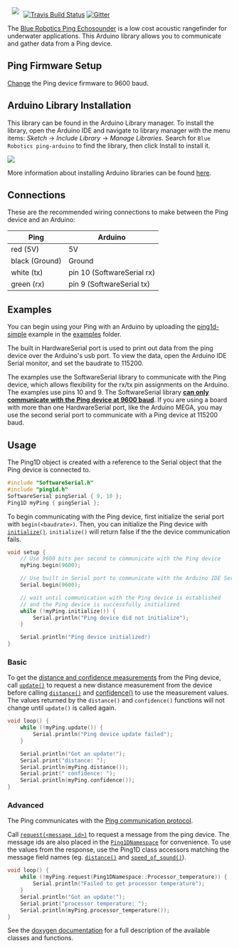 <a href="https://bluerobotics.com">
 <img src="https://avatars2.githubusercontent.com/u/7120633?v=3&s=100" align="left" hspace="10" vspace="6">
</a>

[![Travis Build Status](https://travis-ci.org/bluerobotics/ping-arduino.svg?branch=master)](https://travis-ci.org/bluerobotics/ping-arduino)
[![Gitter](https://img.shields.io/badge/gitter-online-green.svg)](https://gitter.im/bluerobotics/ardusub/)

The [Blue Robotics Ping Echosounder](https://www.bluerobotics.com/store/sensors-sonars-cameras/sonar/ping-r1/) is a low cost acoustic rangefinder for underwater applications. This Arduino library allows you to communicate and gather data from a Ping device.

## Ping Firmware Setup

[Change](https://github.com/bluerobotics/ping-viewer/wiki/firmware-update) the Ping device firmware to 9600 baud.

## Arduino Library Installation

This library can be found in the Arduino Library manager. To install the library, open the Arduino IDE and navigate to library manager with the menu items: *Sketch* -> *Include Library* -> *Manage Libraries*. Search for `Blue Robotics ping-arduino` to find the library, then click Install to install it.

![](https://www.arduino.cc/en/uploads/Guide/LibraryManager_1.png)

More information about installing Arduino libraries can be found [here](https://www.arduino.cc/en/guide/libraries).

## Connections

These are the recommended wiring connections to make between the Ping device and an Arduino:

| Ping | Arduino |
|------|---------|
| red (5V) | 5V |
| black (Ground) | Ground |
| white (tx) | pin 10 (SoftwareSerial rx) |
| green (rx) | pin 9 (SoftwareSerial tx) |

## Examples

You can begin using your Ping with an Arduino by uploading the [ping1d-simple](/examples/ping1d-simple/ping1d-simple.ino) example in the [examples](/examples) folder.

The built in HardwareSerial port is used to print out data from the ping device over the Arduino's usb port. To view the data, open the Arduino IDE Serial monitor, and set the baudrate to 115200.

The examples use the SoftwareSerial library to communicate with the Ping device, which allows flexibility for the rx/tx pin assignments on the Arduino. The examples use pins 10 and 9. The SoftwareSerial library [**can only communicate with the Ping device at 9600 baud**](#ping-firmware-setup). If you are using a board with more than one HardwareSerial port, like the Arduino MEGA, you may use the second serial port to communicate with a Ping device at 115200 baud.

## Usage

The Ping1D object is created with a reference to the Serial object that the Ping device is connected to.

```cpp
#include "SoftwareSerial.h"
#include "ping1d.h"
SoftwareSerial pingSerial { 9, 10 };
Ping1D myPing { pingSerial };
```

To begin communicating with the Ping device, first initialize the serial port with `begin(<baudrate>)`. Then, you can initialize the Ping device with [`initialize()`](http://docs.bluerobotics.com/ping-arduino/class_ping1_d.html#a103b04fc987383d0db256852ad12249b). `initialize()` will return false if the the device communication fails.

```cpp
void setup {
    // Use 9600 bits per second to communicate with the Ping device
    myPing.begin(9600);

    // Use built in Serial port to communicate with the Arduino IDE Serial Monitor
    Serial.begin(9600);

    // wait until communication with the Ping device is established
    // and the Ping device is successfully initialized
    while (!myPing.initialize()) {
        Serial.println("Ping device did not initialize");
    }

    Serial.println("Ping device initialized!)
}
```

### Basic

To get the [distance and confidence measurements](https://github.com/bluerobotics/ping-viewer/wiki#target-locking) from the Ping device, call [`update()`](http://docs.bluerobotics.com/ping-arduino/class_ping1_d.html#a57e42863075c4b0026bef3ef4418c116) to request a new distance measurement from the device before calling [`distance()`](http://docs.bluerobotics.com/ping-arduino/class_ping1_d.html#ab0b70fd7133b564a96f09cc7df9591ec) and [confidence()](http://docs.bluerobotics.com/ping-arduino/class_ping1_d.html#ae0f8635de222c8a095c42b1b1d3ad3f6) to use the measurement values. The values returned by the `distance()` and `confidence()` functions will not change until `update()` is called again.

```cpp
void loop() {
    while (!myPing.update()) {
        Serial.println("Ping device update failed");
    }

    Serial.println("Got an update!");
    Serial.print("distance: ");
    Serial.println(myPing.distance());
    Serial.print(" confidence: ");
    Serial.println(myPing.confidence());
}
```

### Advanced

The Ping communicates with the [Ping communication protocol](https://github.com/bluerobotics/ping-protocol).

Call [`request(<message id>)`](http://docs.bluerobotics.com/ping-arduino/class_ping1_d.html#a97f5121aee989b3d7048feb42367efcf) to request a message from the ping device. The message ids are also placed in the [`Ping1DNamespace`](http://docs.bluerobotics.com/ping-arduino/namespace_ping1_d_namespace.html) for convenience. To use the values from the response, use the Ping1D class accessors matching the message field names (eg. [`distance()`](http://docs.bluerobotics.com/ping-arduino/class_ping1_d.html#ab0b70fd7133b564a96f09cc7df9591ec) and [`speed_of_sound()`](http://docs.bluerobotics.com/ping-arduino/class_ping1_d.html#aa8c3bb77e49fb260558ac9e8276cd345)).

```cpp
void loop() {
    while (!myPing.request(Ping1DNamespace::Processor_temperature)) {
        Serial.println("Failed to get processor temperature");
    }
    Serial.println("Got an update!");
    Serial.print("processor temperature: ");
    Serial.println(myPing.processor_temperature());
}
```

See the [doxygen documentation](http://docs.bluerobotics.com/ping-arduino/index.html) for a full description of the available classes and functions.
